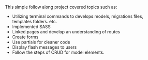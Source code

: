This simple follow along project covered topics such as:

* Utilizing terminal commands to develops models, migrations files, templates folders. etc.
* Implemented SASS 
* Linked pages and develop an understanding of routes
* Create forms 
* Use partials for cleaner code
* Display flash messages to users
* Follow the steps of CRUD for model elements.